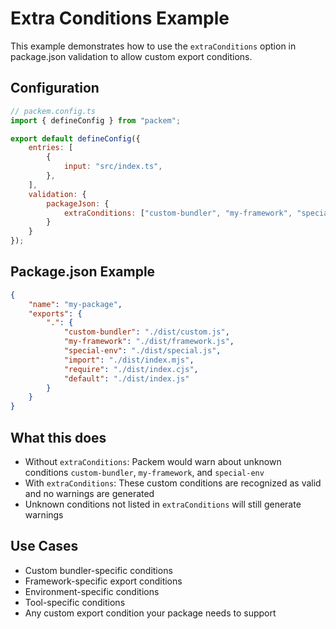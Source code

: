 # Extra Conditions Example

This example demonstrates how to use the `extraConditions` option in package.json validation to allow custom export conditions.

## Configuration

```js
// packem.config.ts
import { defineConfig } from "packem";

export default defineConfig({
    entries: [
        {
            input: "src/index.ts",
        },
    ],
    validation: {
        packageJson: {
            extraConditions: ["custom-bundler", "my-framework", "special-env"]
        }
    }
});
```

## Package.json Example

```json
{
    "name": "my-package",
    "exports": {
        ".": {
            "custom-bundler": "./dist/custom.js",
            "my-framework": "./dist/framework.js",
            "special-env": "./dist/special.js",
            "import": "./dist/index.mjs",
            "require": "./dist/index.cjs",
            "default": "./dist/index.js"
        }
    }
}
```

## What this does

- Without `extraConditions`: Packem would warn about unknown conditions `custom-bundler`, `my-framework`, and `special-env`
- With `extraConditions`: These custom conditions are recognized as valid and no warnings are generated
- Unknown conditions not listed in `extraConditions` will still generate warnings

## Use Cases

- Custom bundler-specific conditions
- Framework-specific export conditions
- Environment-specific conditions
- Tool-specific conditions
- Any custom export condition your package needs to support
